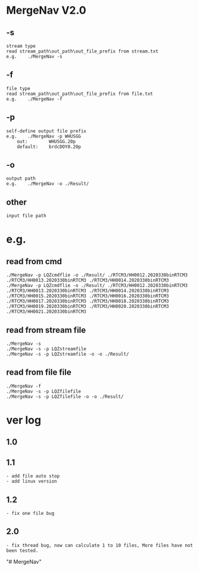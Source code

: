# MergeNav V2.0
## -s
	stream type
	read stream_path\out_path\out_file_prefix from stream.txt
	e.g.    ./MergeNav -s

## -f
	file type
	read stream_path\out_path\out_file_prefix from file.txt
	e.g.	./MergeNav -f

## -p
	self-define output file prefix
	e.g.	./MergeNav -p WHUSGG
		out:		WHUSGG.20p
		default:	brdcDOY0.20p

## -o
	output path
	e.g.	./MergeNav -o ./Result/

## other
	input file path



# e.g. 
## read from cmd
	./MergeNav -p LQZcmdflie -o ./Result/ ./RTCM3/HH0012.2020330binRTCM3 ./RTCM3/HH0013.2020330binRTCM3 ./RTCM3/HH0014.2020330binRTCM3 
	./MergeNav -p LQZcmdflie -o ./Result/ ./RTCM3/HH0012.2020330binRTCM3 ./RTCM3/HH0013.2020330binRTCM3 ./RTCM3/HH0014.2020330binRTCM3 ./RTCM3/HH0015.2020330binRTCM3 ./RTCM3/HH0016.2020330binRTCM3 ./RTCM3/HH0017.2020330binRTCM3 ./RTCM3/HH0018.2020330binRTCM3 ./RTCM3/HH0019.2020330binRTCM3 ./RTCM3/HH0020.2020330binRTCM3 ./RTCM3/HH0021.2020330binRTCM3

## read from stream file
	./MergeNav -s
	./MergeNav -s -p LQZstreamfile
	./MergeNav -s -p LQZstreamfile -o -o ./Result/

## read from file file
	./MergeNav -f
	./MergeNav -s -p LQZfilefile
	./MergeNav -s -p LQZfilefile -o -o ./Result/


# ver log
## 1.0
## 1.1
	- add file auto stop
	- add linux version
## 1.2
	- fix one file bug
## 2.0
	- fix thread bug, now can calculate 1 to 10 files, More files have not been tested.
"# MergeNav" 
